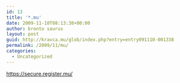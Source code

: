 ```yaml
---
id: 13
title: '*.mu'
date: 2009-11-10T08:13:38+00:00
author: bronto saurus
layout: post
guid: http://kravca.mu/glob/index.php?entry=entry091110-001338
permalink: /2009/11/mu/
categories:
  - Uncategorized
---
```

<a href="https://secure.register.mu/" target="_blank" >https://secure.register.mu/</a>